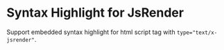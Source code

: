 Syntax Highlight for JsRender
=============================

Support embedded syntax highlight for html script tag with `type="text/x-jsrender"`.
